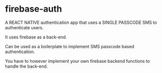 # firebase-auth
 A REACT NATIVE authentication app that uses a SINGLE PASSCODE SMS to authenticate users.
 
 It uses firebase as a back-end. 
 
 Can be used as a boilerplate to implement SMS passcode based authentication.
 
 You have to however implement your own firebase backend functions to handle the back-end.
      

